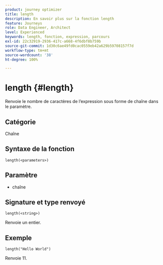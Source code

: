 ```yaml
---
product: journey optimizer
title: length
description: En savoir plus sur la fonction length
feature: Journeys
role: Data Engineer, Architect
level: Experienced
keywords: length, fonction, expression, parcours
exl-id: 22c32919-2936-417c-a668-4f6dbf8b759b
source-git-commit: 1d30c6ae49fd0cac0559eb42a629b59708157f7d
workflow-type: tm+mt
source-wordcount: '38'
ht-degree: 100%

---
```


# length {#length}

Renvoie le nombre de caractères de l’expression sous forme de chaîne dans le paramètre.

## Catégorie

Chaîne

## Syntaxe de la fonction

`length(<parameters>)`

## Paramètre

* chaîne

## Signature et type renvoyé

`length(<string>)`

Renvoie un entier.

## Exemple

`length("Hello World")`

Renvoie 11.
